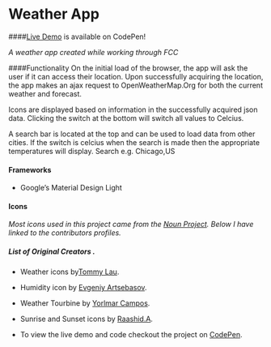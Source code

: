 # Weather App
####[Live Demo](http://codepen.io/MirPresT/full/oXJOqW) is available on CodePen!

*A weather app created while working through FCC*

####Functionality
On the initial load of the browser, the app will ask the user if it can access their location. Upon successfully acquiring the location, the app makes an ajax request to OpenWeatherMap.Org for both the current weather and forecast.

Icons are displayed based on information in the successfully acquired json data.
Clicking the switch at the bottom will switch all values to Celcius.

A search bar is located at the top and can be used to load data from other cities. If the switch is celcius when the search is made then the appropriate temperatures will display. Search e.g. Chicago,US

#### Frameworks
* Google’s Material Design Light

#### Icons
*Most icons used in this project came from the [Noun Project](https://thenounproject.com). Below I have linked to the contributors profiles.*

##### List of Original Creators .
* Weather icons by[Tommy Lau](https://thenounproject.com/lch121/).
* Humidity icon by [Evgeniy Artsebasov](https://thenounproject.com/artsebasov/).
* Weather Tourbine by [Yorlmar Campos](https://thenounproject.com/Yorlmar%20Campos/).
* Sunrise and Sunset icons by [Raashid.A](https://thenounproject.com/Raashid/).



* To view the live demo and code checkout the project on [CodePen](http://codepen.io/MirPresT/full/oXJOqW).
